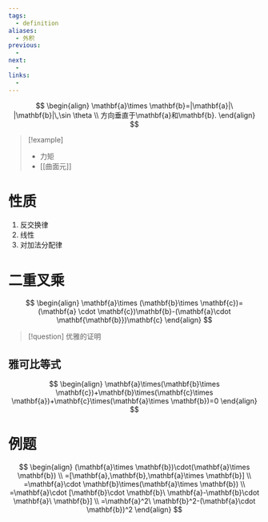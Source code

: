 ```yaml
---
tags:
  - definition
aliases:
  - 外积
previous:
  - 
next:
  - 
links:
  -
---
```


$$
\begin{align}
\mathbf{a}\times \mathbf{b}=|\mathbf{a}|\ |\mathbf{b}|\,\sin \theta \\
方向垂直于\mathbf{a}和\mathbf{b}.
\end{align}
$$

>[!example] 
>- 力矩
>- [[曲面元]]


# 性质
1. 反交换律
2. 线性
3. 对加法分配律
# 二重叉乘
$$
\begin{align}
\mathbf{a}\times (\mathbf{b}\times \mathbf{c})=(\mathbf{a} \cdot \mathbf{c})\mathbf{b}-(\mathbf{a}\cdot \mathbf{\mathbf{b}})\mathbf{c}
\end{align}
$$
>[!question] 优雅的证明


## 雅可比等式
$$
\begin{align}
\mathbf{a}\times(\mathbf{b}\times \mathbf{c})+\mathbf{b}\times(\mathbf{c}\times \mathbf{a})+\mathbf{c}\times(\mathbf{a}\times \mathbf{b})=0
\end{align}
$$

# 例题
$$
\begin{align}
(\mathbf{a}\times \mathbf{b})\cdot(\mathbf{a}\times \mathbf{b}) \\
=[\mathbf{a},\mathbf{b},\mathbf{a}\times \mathbf{b}] \\
=\mathbf{a}\cdot \mathbf{b}\times(\mathbf{a}\times \mathbf{b}) \\
=\mathbf{a}\cdot [\mathbf{b}\cdot \mathbf{b}\ \mathbf{a}-\mathbf{b}\cdot \mathbf{a}\ \mathbf{b}] \\
=\mathbf{a}^2\ \mathbf{b}^2-(\mathbf{a}\cdot \mathbf{b})^2
\end{align}
$$